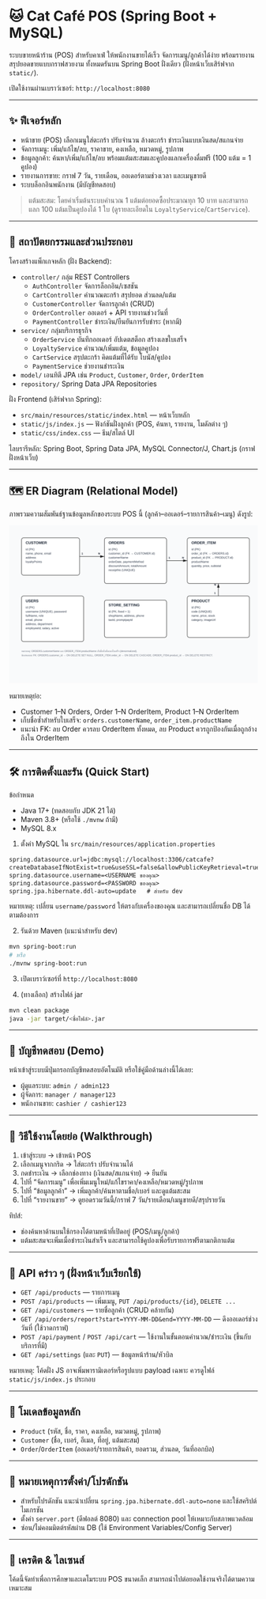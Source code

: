 # 🐱 Cat Café POS (Spring Boot + MySQL)

ระบบขายหน้าร้าน (POS) สำหรับคาเฟ่ ให้พนักงานขายได้เร็ว จัดการเมนู/ลูกค้าได้ง่าย พร้อมรายงานสรุปยอดขายแบบกราฟสวยงาม ทั้งหมดรันบน Spring Boot ฝั่งเดียว (ฝั่งหน้าเว็บเสิร์ฟจาก `static/`).

เปิดใช้งานผ่านเบราว์เซอร์: `http://localhost:8080`

---

## ✨ ฟีเจอร์หลัก
- หน้าขาย (POS) เลือกเมนูใส่ตะกร้า ปรับจำนวน ล้างตะกร้า ชำระเงินแบบเงินสด/สแกนจ่าย
- จัดการเมนู: เพิ่ม/แก้ไข/ลบ, ราคาขาย, คงเหลือ, หมวดหมู่, รูปภาพ
- ข้อมูลลูกค้า: ค้นหา/เพิ่ม/แก้ไข/ลบ พร้อมแต้มสะสมและคูปองแลกเครื่องดื่มฟรี (100 แต้ม = 1 คูปอง)
- รายงานการขาย: กราฟ 7 วัน, รายเดือน, ออเดอร์ตามช่วงเวลา และเมนูขายดี
- ระบบล็อกอินพนักงาน (มีบัญชีทดสอบ)

> แต้มสะสม: โดยค่าเริ่มต้นระบบคำนวณ 1 แต้มต่อยอดซื้อประมาณทุก 10 บาท และสามารถแลก 100 แต้มเป็นคูปองได้ 1 ใบ (ดูรายละเอียดใน `LoyaltyService`/`CartService`).

---

## 🧩 สถาปัตยกรรมและส่วนประกอบ

โครงสร้างแพ็กเกจหลัก (ฝั่ง Backend):
- `controller/` กลุ่ม REST Controllers
  - `AuthController` จัดการล็อกอิน/เซสชัน
  - `CartController` คำนวณตะกร้า สรุปยอด ส่วนลด/แต้ม
  - `CustomerController` จัดการลูกค้า (CRUD)
  - `OrderController` ออเดอร์ + API รายงานช่วงวันที่
  - `PaymentController` ชำระเงิน/ยืนยันการรับชำระ (หากมี)
- `service/` กลุ่มบริการธุรกิจ
  - `OrderService` บันทึกออเดอร์ อัปเดตสต็อก สร้างเลขใบเสร็จ
  - `LoyaltyService` คำนวณ/เพิ่มแต้ม, ข้อมูลคูปอง
  - `CartService` สรุปตะกร้า คิดแต้มที่ได้รับ โบนัส/คูปอง
  - `PaymentService` ช่วยงานชำระเงิน
- `model/` เอนทิตี JPA เช่น `Product`, `Customer`, `Order`, `OrderItem`
- `repository/` Spring Data JPA Repositories

ฝั่ง Frontend (เสิร์ฟจาก Spring):
- `src/main/resources/static/index.html` — หน้าเว็บหลัก
- `static/js/index.js` — ฟังก์ชันฝั่งลูกค้า (POS, ค้นหา, รายงาน, โมดัลต่าง ๆ)
- `static/css/index.css` — ธีม/สไตล์ UI

ไลบรารีหลัก: Spring Boot, Spring Data JPA, MySQL Connector/J, Chart.js (กราฟฝั่งหน้าเว็บ)

---

## 🗺️ ER Diagram (Relational Model)

ภาพรวมความสัมพันธ์ฐานข้อมูลหลักของระบบ POS นี้ (ลูกค้า–ออเดอร์–รายการสินค้า–เมนู) ดังรูป:

![ER Diagram](docs/er-diagram.svg)

หมายเหตุย่อ:
- Customer 1–N Orders, Order 1–N OrderItem, Product 1–N OrderItem
- เก็บชื่อซ้ำสำหรับใบเสร็จ: `orders.customerName`, `order_item.productName`
- แนะนำ FK: ลบ Order ควรลบ OrderItem ทั้งหมด, ลบ Product ควรถูกป้องกันเมื่อถูกอ้างถึงใน OrderItem

---

## 🛠️ การติดตั้งและรัน (Quick Start)

ข้อกำหนด
- Java 17+ (ทดสอบกับ JDK 21 ได้)
- Maven 3.8+ (หรือใช้ `./mvnw` ถ้ามี)
- MySQL 8.x

1) ตั้งค่า MySQL ใน `src/main/resources/application.properties`
```
spring.datasource.url=jdbc:mysql://localhost:3306/catcafe?createDatabaseIfNotExist=true&useSSL=false&allowPublicKeyRetrieval=true&serverTimezone=Asia/Bangkok
spring.datasource.username=<USERNAME ของคุณ>
spring.datasource.password=<PASSWORD ของคุณ>
spring.jpa.hibernate.ddl-auto=update   # สำหรับ dev
```
หมายเหตุ: เปลี่ยน `username/password` ให้ตรงกับเครื่องของคุณ และสามารถเปลี่ยนชื่อ DB ได้ตามต้องการ

2) รันด้วย Maven (แนะนำสำหรับ dev)
```bash
mvn spring-boot:run
# หรือ
./mvnw spring-boot:run
```

3) เปิดเบราว์เซอร์ที่ `http://localhost:8080`

4) (ทางเลือก) สร้างไฟล์ jar
```bash
mvn clean package
java -jar target/<ชื่อไฟล์>.jar
```

---

## 🔐 บัญชีทดสอบ (Demo)
หน้าเข้าสู่ระบบมีปุ่มกรอกบัญชีทดสอบอัตโนมัติ หรือใช้คู่มือด้านล่างนี้ได้เลย:
- ผู้ดูแลระบบ: `admin / admin123`
- ผู้จัดการ: `manager / manager123`
- พนักงานขาย: `cashier / cashier123`

---

## 🧭 วิธีใช้งานโดยย่อ (Walkthrough)
1) เข้าสู่ระบบ → เข้าหน้า POS
2) เลือกเมนูจากกริด → ใส่ตะกร้า ปรับจำนวนได้
3) กดชำระเงิน → เลือกช่องทาง (เงินสด/สแกนจ่าย) → ยืนยัน
4) ไปที่ “จัดการเมนู” เพื่อเพิ่มเมนูใหม่/แก้ไขราคา/คงเหลือ/หมวดหมู่/รูปภาพ
5) ไปที่ “ข้อมูลลูกค้า” → เพิ่มลูกค้า/ค้นหาตามชื่อ/เบอร์ และดูแต้มสะสม
6) ไปที่ “รายงานขาย” → ดูยอดรวมวันนี้/กราฟ 7 วัน/รายเดือน/เมนูขายดี/สรุปรายวัน

ทิปส์:
- ช่องค้นหาด้านบนใช้กรองได้ตามหน้าที่เปิดอยู่ (POS/เมนู/ลูกค้า)
- แต้มสะสมจะเพิ่มเมื่อชำระเงินสำเร็จ และสามารถใช้คูปองเพื่อรับรายการฟรีตามกติกาแต้ม

---

## 📡 API คร่าว ๆ (ฝั่งหน้าเว็บเรียกใช้)
- `GET /api/products` — รายการเมนู
- `POST /api/products` — เพิ่มเมนู, `PUT /api/products/{id}`, `DELETE ...`
- `GET /api/customers` — รายชื่อลูกค้า (CRUD คล้ายกัน)
- `GET /api/orders/report?start=YYYY-MM-DD&end=YYYY-MM-DD` — ดึงออเดอร์ช่วงวันที่ (ใช้วาดกราฟ)
- `POST /api/payment` / `POST /api/cart` — ใช้งานในขั้นตอนคำนวณ/ชำระเงิน (ขึ้นกับบริการที่มี)
- `GET /api/settings` (และ `PUT`) — ข้อมูลหน้าร้าน/หัวบิล

หมายเหตุ: โค้ดฝั่ง JS อาจเพิ่มพารามิเตอร์หรือรูปแบบ payload เฉพาะ ควรดูไฟล์ `static/js/index.js` ประกอบ

---

## 🧱 โมเดลข้อมูลหลัก
- `Product` (รหัส, ชื่อ, ราคา, คงเหลือ, หมวดหมู่, รูปภาพ)
- `Customer` (ชื่อ, เบอร์, อีเมล, ที่อยู่, แต้มสะสม)
- `Order`/`OrderItem` (ออเดอร์/รายการสินค้า, ยอดรวม, ส่วนลด, วันที่ออกบิล)

---

## 🧩 หมายเหตุการตั้งค่า/โปรดักชัน
- สำหรับโปรดักชัน แนะนำเปลี่ยน `spring.jpa.hibernate.ddl-auto=none` และใช้สคริปต์ไมเกรชัน
- ตั้งค่า `server.port` (ดีฟอลต์ 8080) และ connection pool ให้เหมาะกับสภาพแวดล้อม
- ซ่อน/ไม่คอมมิตต์รหัสผ่าน DB (ใช้ Environment Variables/Config Server)

---

## 🙌 เครดิต & ไลเซนส์
โค้ดนี้จัดทำเพื่อการศึกษาและเดโมระบบ POS ขนาดเล็ก สามารถนำไปต่อยอดใช้งานจริงได้ตามความเหมาะสม
